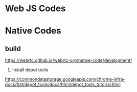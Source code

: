 # Web JS Codes


# Native Codes


## build

https://webrtc.github.io/webrtc-org/native-code/development/


1. install depot tools

https://commondatastorage.googleapis.com/chrome-infra-docs/flat/depot_tools/docs/html/depot_tools_tutorial.html



